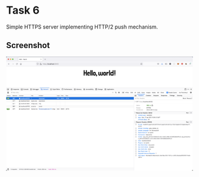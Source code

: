# Task 6
Simple HTTPS server implementing HTTP/2 push mechanism.

## Screenshot
![HTTP/2 Push](screenshot.png "HTTP/2 Push")